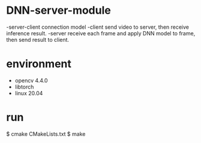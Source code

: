 # DNN-server-module
-server-client connection model
-client send video to server, then receive inference result.
-server receive each frame and apply DNN model to frame, then send result to client.

# environment
- opencv 4.4.0
- libtorch
- linux 20.04

# run
$ cmake CMakeLists.txt
$ make
